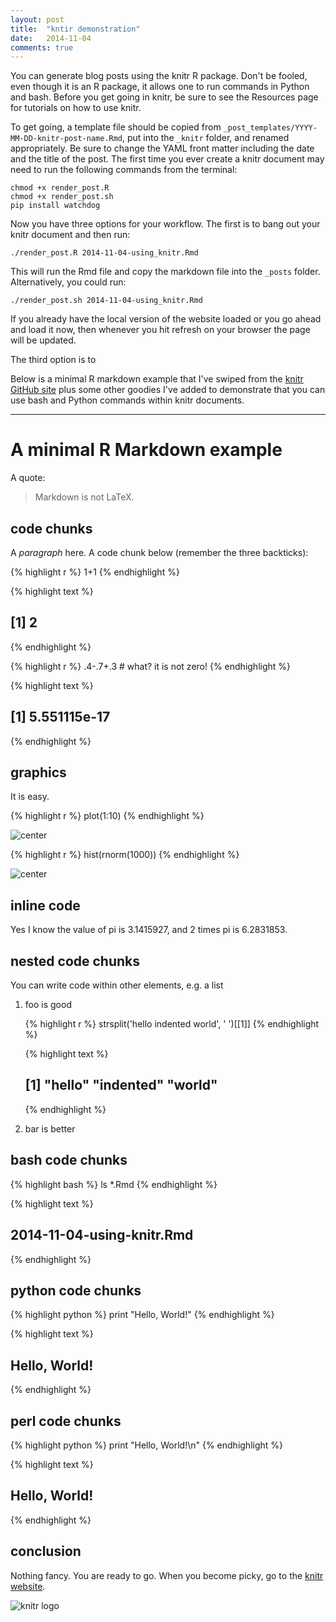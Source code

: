 ```yaml
---
layout: post
title:  "kntir demonstration"
date:   2014-11-04
comments: true
---
```


You can generate blog posts using the knitr R package. Don't be fooled, even
though it is an R package, it allows one to run commands in Python and bash.
Before you get going in knitr, be sure to see the Resources page for tutorials
on how to use knitr.

To get going, a template file should be copied from
`_post_templates/YYYY-MM-DD-knitr-post-name.Rmd`, put into the `_knitr` folder,
and renamed appropriately. Be sure to change the YAML front matter including the
date and the title of the post. The first time you ever create a knitr document
may need to run the following commands from the terminal:

    chmod +x render_post.R
    chmod +x render_post.sh
    pip install watchdog

Now you have three options for your workflow. The first is to bang out your knitr
document and then run:

    ./render_post.R 2014-11-04-using_knitr.Rmd

This will run the Rmd file and copy the markdown file into the `_posts` folder.
Alternatively, you could run:

    ./render_post.sh 2014-11-04-using_knitr.Rmd

If you already have the local version of the website loaded or you go ahead and
load it now, then whenever you hit refresh on your browser the page will be
updated.

The third option is to

Below is a minimal R markdown example that I've swiped from the [knitr GitHub site](https://github.com/yihui/knitr-examples/raw/master/001-minimal.Rmd) plus
some other goodies I've added to demonstrate that you can use bash and Python
commands within knitr documents.

----

# A minimal R Markdown example

A quote:

> Markdown is not LaTeX.


## code chunks

A _paragraph_ here. A code chunk below (remember the three backticks):


{% highlight r %}
1+1
{% endhighlight %}



{% highlight text %}
## [1] 2
{% endhighlight %}



{% highlight r %}
.4-.7+.3 # what? it is not zero!
{% endhighlight %}



{% highlight text %}
## [1] 5.551115e-17
{% endhighlight %}

## graphics

It is easy.


{% highlight r %}
plot(1:10)
{% endhighlight %}

![center](/../figs/2014-11-04-using-knitr/unnamed-chunk-2-1.png) 

{% highlight r %}
hist(rnorm(1000))
{% endhighlight %}

![center](/../figs/2014-11-04-using-knitr/unnamed-chunk-2-2.png) 

## inline code

Yes I know the value of pi is 3.1415927, and 2 times pi is 6.2831853.



## nested code chunks

You can write code within other elements, e.g. a list

1. foo is good
    
    {% highlight r %}
    strsplit('hello indented world', ' ')[[1]]
    {% endhighlight %}
    
    
    
    {% highlight text %}
    ## [1] "hello"    "indented" "world"
    {% endhighlight %}
2. bar is better


## bash code chunks

{% highlight bash %}
ls *.Rmd
{% endhighlight %}




{% highlight text %}
## 2014-11-04-using-knitr.Rmd
{% endhighlight %}


## python code chunks

{% highlight python %}
print "Hello, World!"
{% endhighlight %}




{% highlight text %}
## Hello, World!
{% endhighlight %}

## perl code chunks

{% highlight python %}
print "Hello, World!\n"
{% endhighlight %}




{% highlight text %}
## Hello, World!
{% endhighlight %}


## conclusion

Nothing fancy. You are ready to go. When you become picky, go to the [knitr website](http://yihui.name/knitr/).

![knitr logo](http://yihui.name/knitr/images/knit-logo.png)
